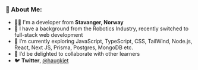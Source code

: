 ### 👋 About Me:

- 👨‍💻 I'm a developer from **Stavanger, Norway**
- 🌱 I have a background from the Robotics Industry, recently switched to full-stack web development
- 🌱 I’m currently exploring JavaScript, TypeScript, CSS, TailWind, Node.js, React, Next JS, Prisma, Postgres, MongoDB etc.
- 👯 I’d be delighted to collaborate with other learners
- 🐦  **Twitter**, [@haugkjet](https://twitter.com/haugkjet)
<!--
**haugkjet/haugkjet** is a ✨ _special_ ✨ repository because its `README.md` (this file) appears on your GitHub profile.

Here are some ideas to get you started:

- 🔭 I’m currently working on ...
- 🌱 I’m currently learning ...
- 👯 I’m looking to collaborate on ...
- 🤔 I’m looking for help with ...
- 💬 Ask me about ...
- 📫 How to reach me: ...
- 😄 Pronouns: ...
- ⚡ Fun fact: ...
-->
